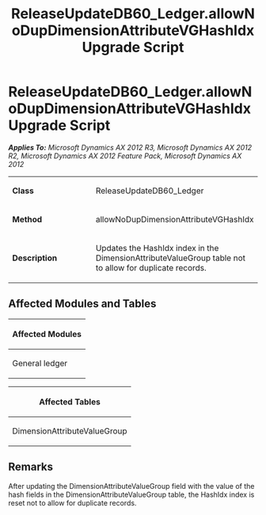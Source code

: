 ﻿---
title: ReleaseUpdateDB60_Ledger.allowNoDupDimensionAttributeVGHashIdx Upgrade Script
TOCTitle: ReleaseUpdateDB60_Ledger.allowNoDupDimensionAttributeVGHashIdx Upgrade Script
ms:assetid: 90b7fe90-5ba2-e166-62cf-83167a0cd1db
ms:mtpsurl: https://msdn.microsoft.com/en-us/library/JJ736569(v=AX.60)
ms:contentKeyID: 49709756
ms.date: 05/18/2015
mtps_version: v=AX.60
---

# ReleaseUpdateDB60\_Ledger.allowNoDupDimensionAttributeVGHashIdx Upgrade Script 


_**Applies To:** Microsoft Dynamics AX 2012 R3, Microsoft Dynamics AX 2012 R2, Microsoft Dynamics AX 2012 Feature Pack, Microsoft Dynamics AX 2012_

<table>
<colgroup>
<col style="width: 50%" />
<col style="width: 50%" />
</colgroup>
<tbody>
<tr class="odd">
<td><p><strong>Class</strong></p></td>
<td><p>ReleaseUpdateDB60_Ledger</p></td>
</tr>
<tr class="even">
<td><p><strong>Method</strong></p></td>
<td><p>allowNoDupDimensionAttributeVGHashIdx</p></td>
</tr>
<tr class="odd">
<td><p><strong>Description</strong></p></td>
<td><p>Updates the HashIdx index in the DimensionAttributeValueGroup table not to allow for duplicate records.</p></td>
</tr>
</tbody>
</table>


## Affected Modules and Tables

<table>
<colgroup>
<col style="width: 100%" />
</colgroup>
<thead>
<tr class="header">
<th><p>Affected Modules</p></th>
</tr>
</thead>
<tbody>
<tr class="odd">
<td><p>General ledger</p></td>
</tr>
</tbody>
</table>


<table>
<colgroup>
<col style="width: 100%" />
</colgroup>
<thead>
<tr class="header">
<th><p>Affected Tables</p></th>
</tr>
</thead>
<tbody>
<tr class="odd">
<td><p>DimensionAttributeValueGroup</p></td>
</tr>
</tbody>
</table>


## Remarks

After updating the DimensionAttributeValueGroup field with the value of the hash fields in the DimensionAttributeValueGroup table, the HashIdx index is reset not to allow for duplicate records.

  


